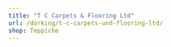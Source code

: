 ```yaml
---
title: "T C Carpets & Flooring Ltd"
url: /dorking/t-c-carpets-und-flooring-ltd/
shop: Teppiche
---
```

